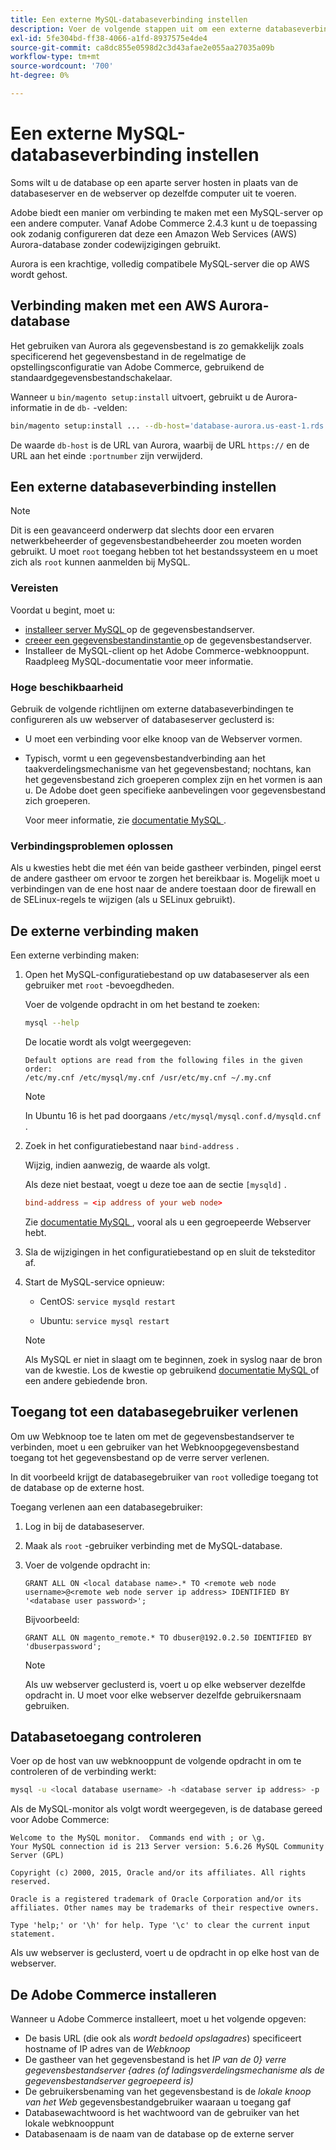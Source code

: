 ```yaml
---
title: Een externe MySQL-databaseverbinding instellen
description: Voer de volgende stappen uit om een externe databaseverbinding te configureren voor installaties op locatie van Adobe Commerce.
exl-id: 5fe304bd-ff38-4066-a1fd-8937575e4de4
source-git-commit: ca8dc855e0598d2c3d43afae2e055aa27035a09b
workflow-type: tm+mt
source-wordcount: '700'
ht-degree: 0%

---
```


# Een externe MySQL-databaseverbinding instellen

Soms wilt u de database op een aparte server hosten in plaats van de databaseserver en de webserver op dezelfde computer uit te voeren.

Adobe biedt een manier om verbinding te maken met een MySQL-server op een andere computer. Vanaf Adobe Commerce 2.4.3 kunt u de toepassing ook zodanig configureren dat deze een Amazon Web Services (AWS) Aurora-database zonder codewijzigingen gebruikt.

Aurora is een krachtige, volledig compatibele MySQL-server die op AWS wordt gehost.

## Verbinding maken met een AWS Aurora-database

Het gebruiken van Aurora als gegevensbestand is zo gemakkelijk zoals specificerend het gegevensbestand in de regelmatige de opstellingsconfiguratie van Adobe Commerce, gebruikend de standaardgegevensbestandschakelaar.

Wanneer u `bin/magento setup:install` uitvoert, gebruikt u de Aurora-informatie in de `db-` -velden:

```bash
bin/magento setup:install ... --db-host='database-aurora.us-east-1.rds.amazonaws.com' --db-name='magento2' --db-user='username' --db-password='password' ...
```

De waarde `db-host` is de URL van Aurora, waarbij de URL `https://` en de URL aan het einde `:portnumber` zijn verwijderd.

## Een externe databaseverbinding instellen

>[!NOTE]
>
>Dit is een geavanceerd onderwerp dat slechts door een ervaren netwerkbeheerder of gegevensbestandbeheerder zou moeten worden gebruikt. U moet `root` toegang hebben tot het bestandssysteem en u moet zich als `root` kunnen aanmelden bij MySQL.

### Vereisten

Voordat u begint, moet u:

* [ installeer server MySQL ](mysql.md) op de gegevensbestandserver.
* [ creeer een gegevensbestandinstantie ](mysql.md#configuring-the-database-instance) op de gegevensbestandserver.
* Installeer de MySQL-client op het Adobe Commerce-webknooppunt. Raadpleeg MySQL-documentatie voor meer informatie.

### Hoge beschikbaarheid

Gebruik de volgende richtlijnen om externe databaseverbindingen te configureren als uw webserver of databaseserver geclusterd is:

* U moet een verbinding voor elke knoop van de Webserver vormen.
* Typisch, vormt u een gegevensbestandverbinding aan het taakverdelingsmechanisme van het gegevensbestand; nochtans, kan het gegevensbestand zich groeperen complex zijn en het vormen is aan u. De Adobe doet geen specifieke aanbevelingen voor gegevensbestand zich groeperen.

  Voor meer informatie, zie [ documentatie MySQL ](https://dev.mysql.com/doc/refman/5.6/en/mysql-cluster.html).

### Verbindingsproblemen oplossen

Als u kwesties hebt die met één van beide gastheer verbinden, pingel eerst de andere gastheer om ervoor te zorgen het bereikbaar is. Mogelijk moet u verbindingen van de ene host naar de andere toestaan door de firewall en de SELinux-regels te wijzigen (als u SELinux gebruikt).

## De externe verbinding maken

Een externe verbinding maken:

1. Open het MySQL-configuratiebestand op uw databaseserver als een gebruiker met `root` -bevoegdheden.

   Voer de volgende opdracht in om het bestand te zoeken:

   ```bash
   mysql --help
   ```

   De locatie wordt als volgt weergegeven:

   ```
   Default options are read from the following files in the given order:
   /etc/my.cnf /etc/mysql/my.cnf /usr/etc/my.cnf ~/.my.cnf
   ```

   >[!NOTE]
   >
   >In Ubuntu 16 is het pad doorgaans `/etc/mysql/mysql.conf.d/mysqld.cnf` .

1. Zoek in het configuratiebestand naar `bind-address` .

   Wijzig, indien aanwezig, de waarde als volgt.

   Als deze niet bestaat, voegt u deze toe aan de sectie `[mysqld]` .

   ```conf
   bind-address = <ip address of your web node>
   ```

   Zie [ documentatie MySQL ](https://dev.mysql.com/doc/refman/5.6/en/server-options.html), vooral als u een gegroepeerde Webserver hebt.

1. Sla de wijzigingen in het configuratiebestand op en sluit de teksteditor af.
1. Start de MySQL-service opnieuw:

   * CentOS: `service mysqld restart`

   * Ubuntu: `service mysql restart`

   >[!NOTE]
   >
   >Als MySQL er niet in slaagt om te beginnen, zoek in syslog naar de bron van de kwestie. Los de kwestie op gebruikend [ documentatie MySQL ](https://dev.mysql.com/doc/refman/5.6/en/server-options.html#option_mysqld_bind-address) of een andere gebiedende bron.

## Toegang tot een databasegebruiker verlenen

Om uw Webknoop toe te laten om met de gegevensbestandserver te verbinden, moet u een gebruiker van het Webknoopgegevensbestand toegang tot het gegevensbestand op de verre server verlenen.

In dit voorbeeld krijgt de databasegebruiker van `root` volledige toegang tot de database op de externe host.

Toegang verlenen aan een databasegebruiker:

1. Log in bij de databaseserver.
1. Maak als `root` -gebruiker verbinding met de MySQL-database.
1. Voer de volgende opdracht in:

   ```shell
   GRANT ALL ON <local database name>.* TO <remote web node username>@<remote web node server ip address> IDENTIFIED BY '<database user password>';
   ```

   Bijvoorbeeld:

   ```shell
   GRANT ALL ON magento_remote.* TO dbuser@192.0.2.50 IDENTIFIED BY 'dbuserpassword';
   ```

   >[!NOTE]
   >
   >Als uw webserver geclusterd is, voert u op elke webserver dezelfde opdracht in. U moet voor elke webserver dezelfde gebruikersnaam gebruiken.

## Databasetoegang controleren

Voer op de host van uw webknooppunt de volgende opdracht in om te controleren of de verbinding werkt:

```bash
mysql -u <local database username> -h <database server ip address> -p
```

Als de MySQL-monitor als volgt wordt weergegeven, is de database gereed voor Adobe Commerce:

```
Welcome to the MySQL monitor.  Commands end with ; or \g.
Your MySQL connection id is 213 Server version: 5.6.26 MySQL Community Server (GPL)

Copyright (c) 2000, 2015, Oracle and/or its affiliates. All rights reserved.

Oracle is a registered trademark of Oracle Corporation and/or its affiliates. Other names may be trademarks of their respective owners.

Type 'help;' or '\h' for help. Type '\c' to clear the current input statement.
```

Als uw webserver is geclusterd, voert u de opdracht in op elke host van de webserver.

## De Adobe Commerce installeren

Wanneer u Adobe Commerce installeert, moet u het volgende opgeven:

* De basis URL (die ook als *wordt bedoeld opslagadres*) specificeert hostname of IP adres van de *Webknoop*
* De gastheer van het gegevensbestand is het *IP van de 0&rbrace; verre gegevensbestandserver &lbrace;adres (of ladingsverdelingsmechanisme als de gegevensbestandserver gegroepeerd is)*
* De gebruikersbenaming van het gegevensbestand is de *lokale knoop van het Web* gegevensbestandgebruiker waaraan u toegang gaf
* Databasewachtwoord is het wachtwoord van de gebruiker van het lokale webknooppunt
* Databasenaam is de naam van de database op de externe server
